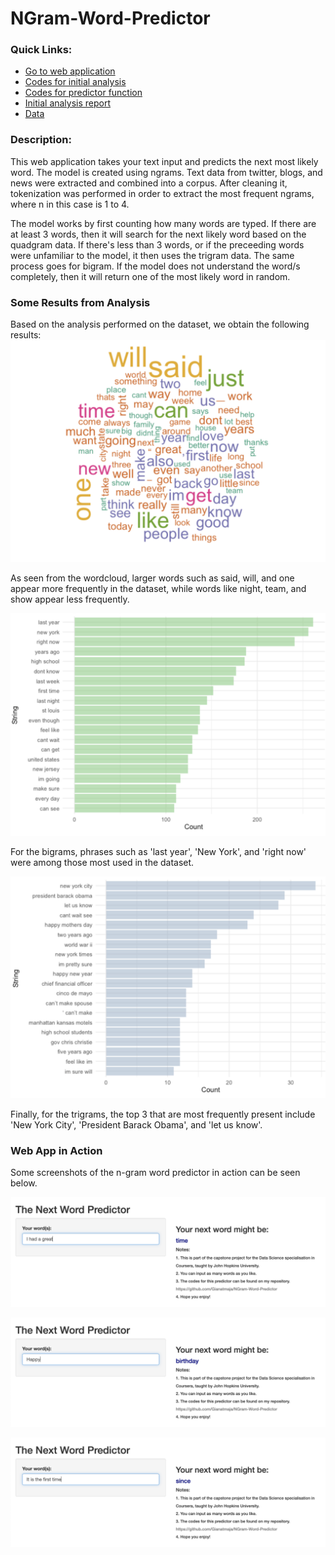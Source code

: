 # NGram-Word-Predictor

### Quick Links:
- [Go to web application](https://gian-atmaja.shinyapps.io/Word_Predict/)
- [Codes for initial analysis](https://github.com/Gianatmaja/NGram-Word-Predictor/blob/master/InitialAnalysis.R)
- [Codes for predictor function](https://github.com/Gianatmaja/NGram-Word-Predictor/blob/master/Predictor.R)
- [Initial analysis report](https://rpubs.com/Ga25/624781)
- [Data](https://d396qusza40orc.cloudfront.net/dsscapstone/dataset/Coursera-SwiftKey.zip)

### Description:
This web application takes your text input and predicts the next most likely word. The model is created using ngrams.
Text data from twitter, blogs, and news were extracted and combined into a corpus. After cleaning it, tokenization was 
performed in order to extract the most frequent ngrams, where n in this case is 1 to 4. 

The model works by first counting how many words are typed. If there are at least 3 words, then it will search for the
next likely word based on the quadgram data. If there's less than 3 words, or if the preceeding words were unfamiliar to
the model, it then uses the trigram data. The same process goes for bigram. If the model does not understand the word/s
completely, then it will return one of the most likely word in random.

### Some Results from Analysis
Based on the analysis performed on the dataset, we obtain the following results:
![Wordcloud from Analysis](https://github.com/Gianatmaja/NGram-Word-Predictor/blob/master/Images/Screenshot%202022-10-04%20at%201.29.40%20PM.png)

As seen from the wordcloud, larger words such as said, will, and one appear more frequently in the dataset, while words
like night, team, and show appear less frequently.

![Bigram](https://github.com/Gianatmaja/NGram-Word-Predictor/blob/master/Images/Screenshot%202022-10-04%20at%201.29.52%20PM.png)

For the bigrams, phrases such as 'last year', 'New York', and 'right now' were among those most used in the dataset. 

![Trigram](https://github.com/Gianatmaja/NGram-Word-Predictor/blob/master/Images/Screenshot%202022-10-04%20at%201.30.00%20PM.png)

Finally, for the trigrams, the top 3 that are most frequently present include 'New York City', 'President Barack Obama', and 'let us know'. 

### Web App in Action
Some screenshots of the n-gram word predictor in action can be seen below.

![Example 1](https://github.com/Gianatmaja/NGram-Word-Predictor/blob/master/Images/Screenshot%202022-10-04%20at%201.54.46%20PM.png)

![Example 2](https://github.com/Gianatmaja/NGram-Word-Predictor/blob/master/Images/Screenshot%202022-10-04%20at%201.55.09%20PM.png)

![Example 3](https://github.com/Gianatmaja/NGram-Word-Predictor/blob/master/Images/Screenshot%202022-10-04%20at%202.07.14%20PM.png)
